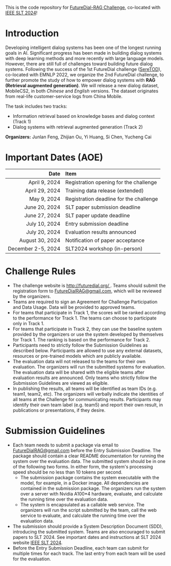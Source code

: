 This is the code repository for [FutureDial-RAG Challenge](http://futuredial.org/), co-located with [IEEE SLT 2024](https://2024.ieeeslt.org)!

# Introduction

Developing intelligent dialog systems has been one of the longest running goals in AI. Significant progress has been made in building dialog systems with deep learning methods and more recently with large language models. However, there are still full of challenges toward building future dialog systems. Following the success of the 1st FutureDial challenge ([SereTOD](http://seretod.org/)), co-located with EMNLP 2022, we organize the 2nd FutureDial challenge, to further promote the study of how to empower dialog systems with **RAG (Retrieval augmented generation)**. We will release a new dialog dataset, MobileCS2, in both *Chinese* and *English* versions. The dataset originates from real-life customer-service logs from China Mobile.

The task includes two tracks:

* Information retrieval based on knowledge bases and dialog context (Track 1)
* Dialog systems with retrieval augmented generation (Track 2)

**Organizers:** Junlan Feng, Zhijian Ou, Yi Huang, Si Chen, Yucheng Cai

# Important Dates (AOE)
| Date  | Item  |
| ---: | :--- |
|April 9, 2024 | Registration opening for the challenge|
|April 29, 2024 | Training data release (extended)|
|May 9, 2024 | Registration deadline for the challenge|
|June 20, 2024|SLT paper submission deadline|
|June 27, 2024|SLT paper update deadline|
|July 10, 2024 | Entry submission deadline |
|July 20, 2024| Evaluation results announced|
|August 30, 2024|Notification of paper acceptance|
|December 2-5, 2024	|SLT2024 workshop (in-person)|

# Challenge Rules

* The challenge website is http://futuredial.org/ . Teams should submit the registration form to FutureDialRAG@gmail.com, which will be reviewed by the organizers.
* Teams are required to sign an Agreement for Challenge Participation and Data Usage. Data will be provided to approved teams.
* For teams that participate in Track 1, the scores will be ranked according to the performance for Track 1. The teams can choose to participate only in Track 1.
* For teams that participate in Track 2, they can use the baseline system provided by the organizers or use the system developed by themselves for Track 1. The ranking is based on the performance for Track 2.
* Participants need to strictly follow the Submission Guidelines as described below. Participants are allowed to use any external datasets, resources or pre-trained models which are publicly available.
* The evaluation data will not released to the teams for their own evaluation. The organizers will run the submitted systems for evaluation. The evaluation data will be shared with the eligible teams after evaluation results are announced. Only teams who strictly follow the Submission Guidelines are viewed as eligible.
* In publishing the results, all teams will be identified as team IDs (e.g. team1, team2, etc). The organizers will verbally indicate the identities of all teams at the Challenge for communicating results. Participants may identify their own team label (e.g. team5) and report their own result, in publications or presentations, if they desire.
  
# Submission Guidelines

* Each team needs to submit a package via email to FutureDialRAG@gmail.com before the Entry Submission Deadline. The package should contain a clear README documentation for running the system over the evaluation data. The submitted system should be in one of the following two forms. In either form, the system's processing speed should be no less than 10 tokens per second.
  - The submission package contains the system executable with the model, for example, in a Docker image. All dependencies are contained in the submission package. The organizers run the system over a server with Nvidia A100*4 hardware, evaluate, and calculate the running time over the evaluation data.
  - The system is encapsulated as a callable web service. The organizers will run the script submitted by the team, call the web service to evaluate, and calculate the running time over the evaluation data.
* The submission should provide a System Description Document (SDD), introducing the submitted system. Teams are also encouraged to submit papers to SLT 2024. See important dates and instructions at SLT 2024 website [IEEE SLT 2024](https://2024.ieeeslt.org).
* Before the Entry Submission Deadline, each team can submit for multiple times for each track. The last entry from each team will be used for the evaluation.
